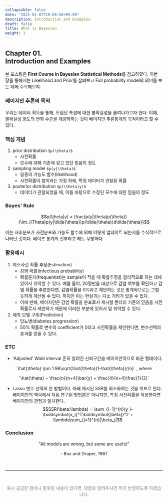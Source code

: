 ```yaml
---
collapsible: false
date: "2021-01-07T10:08:56+09:00"
description: Introduction and Examples
draft: false
title: What is Bayesian
weight: 1
---
```


## Chapter 01. <br> Introduction and Examples
본 포스팅은 **First Course in Bayesian Statistical Methods**를 참고하였다.
이번 장을 통해서는 Likelihood and Prior를 살펴보고 Full probability model의 의미를 보는 데에 주목해보쟈.

### 베이지안 추론의 목적
우리는 데이터 획득을 통해, 모집단 특성에 대한 불확실성을 줄여나가고자 한다. 이때, 불확실성 정도의 변화 수준을 계량화하는 것이 베이지안 추론통계의 목적이라고 할 수 있다.

### 핵심 개념
1. prior distribution `$p(\theta)$`
    - 사전확률
    - 모수에 대해 기존에 갖고 있던 믿음의 정도
2. sampling model `$p(y|\theta)$` 
    - 일종의 가능도 함수(likelihood)
    - 사전확률이 참이라는 가정 하에, 특정 데이터가 관찰된 확률
3. posterior distribution `$p(\theta|y)$`
    - 데이터가 관찰되었을 때, 이를 바탕으로 수정된 모수에 대한 믿음의 정도
    
### Bayes' Rule
$$p(\theta|y) = \frac{p(y|\theta)p(\theta)}{\int_{\Theta}p(y|\tilde{\theta})p(\tilde{\theta})d\tilde{\theta}}$$

이는 사후분포가 사전분포와 가능도 함수에 의해 어떻게 업데이트 되는지를 수식적으로 나타난 것이다.
베이즈 통계의 전부라고 해도 무방하다.

### 활용예시
1. 희소사건 확률 추정(Estimation)
    - 감염 확률(infectious probability)
    - 확률론자(frequentist)는 sample이 적을 때 확률추정을 합리적으로 하는 데에 있어서 취약할 수 있다. 예를 들어, 20명만을 대상으로 감염 여부를 확인하고 감염 확률을 추론한다면, 감염확률을 0%라고 제안하는 것은 통계적으로는 그럴 듯하게 계산될 수 있다. 하지만 이는 현실과는 다소 거리가 있을 수 있다.
    - 이에 반해, 베이지안은 감염 확률을 분포로서 제시할 뿐더러 기존의 믿음을 사전확률로서 제안하기 때문에 이러한 부분에 있어서 덜 취약할 수 있다.
2. 예측 모델 구축(Prediction)
    - 당뇨병(diabetes progression)
    - 50% 확률로 변수의 coefficient가 0라고 사전확률을 제안한다면, 변수선택의 효과를 얻을 수 있다.

### ETC
- 'Adjusted' Wald interval
흔히 알려진 신뢰구간을 베이지안적으로 바꾼 형태이다. 
<p style='text-align: center'>`\hat{\theta} \pm 1.96\sqrt{\hat{\theta}(1-\hat{\theta})//n}` , where </p>
<p style='text-align: center'>`\hat{\theta} = \frac{n}{n+4}\bar{y} + \frac{4}{n+4}\frac{1}{2}`</p>

- Lasso
변수 선택의 한 방법이다. 아래 제시된 SSR를 최소화하는 것을 목표로 한다. 베이지안의 맥락에서 처음 연구된 방법론은 아니지만, 특정 사전확률을 적용한다면 베이지안의 관점과 일치한다.
$$SSR(\beta:\lambda) = \sum_{i=1}^{n}(y_i-\boldsymbol{x_i}^T\boldsymbol{\beta})^2 + \lambda\sum_{j=1}^{n}|\beta_j|$$ 



### Conclusion
<p style='text-align: center'> "All models are wrong, but some are useful" </p>
<p style='text-align: center'> - Box and Draper, 1987 </p> <br>

---
<br> 
<p style='text-align: center; color:gray'> 혹시 궁금한 점이나 잘못된 내용이 있다면, 댓글로 알려주시면 적극 반영하도록 하겠습니다. </p>

<br>
<br>